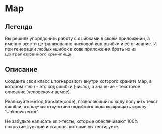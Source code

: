 # Map
## Легенда
Вы решили упорядочить работу с ошибками в своём приложении, а именно ввести цетрализованно числовой код ошибки и её описание. И при генерации любых ошибок в коде приложения брать их из централизованного хранилища.

## Описание
Создайте свой класс ErrorRepository внутри которого храните Map, в котором ключ - это код ошибки (число), а значение - текстовое описание (человекочитаемое).

Реализуйте метод translate(code), позволяющий по коду получить текст ошибки, а в случае отсутствия подобного кода возвращать строку 'Unknown error'.

Не забудьте написать unit-тесты, которые обеспечивают 100% покрытие функций и классов, которые вы тестируете.